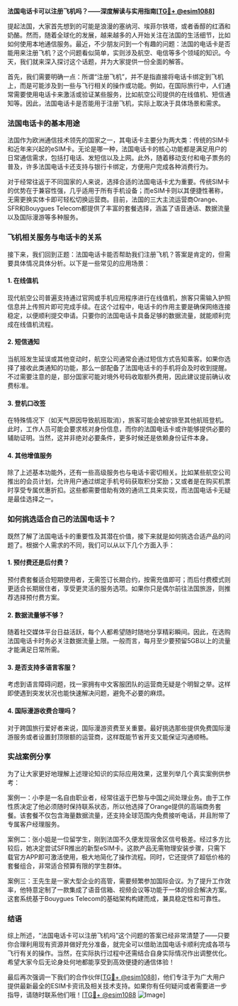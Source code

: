 **法国电话卡可以注册飞机吗？——深度解读与实用指南[[TG💪+ @esim1088](https://t.me/s/esim1088)]**

提起法国，大家首先想到的可能是浪漫的塞纳河、埃菲尔铁塔，或者香醇的红酒和奶酪。然而，随着全球化的发展，越来越多的人开始关注在法国的生活细节，比如如何使用本地通信服务。最近，不少朋友问到一个有趣的问题：法国的电话卡是否能用来注册飞机？这个问题看似简单，实则涉及航空、电信等多个领域的知识。今天，我们就来深入探讨这个话题，并为大家提供一份全面的解答。

首先，我们需要明确一点：所谓“注册飞机”，并不是指直接将电话卡绑定到飞机上，而是可能涉及到一些与飞行相关的操作或功能。例如，在国际旅行中，人们通常需要使用电话卡来激活或验证某些服务，比如航空公司提供的在线值机、短信通知等。因此，法国电话卡是否能用于注册飞机，实际上取决于具体场景和需求。

### 法国电话卡的基本用途

法国作为欧洲通信技术领先的国家之一，其电话卡主要分为两大类：传统的SIM卡和近年来兴起的eSIM卡。无论是哪一种，法国电话卡的核心功能都是满足用户的日常通信需求，包括打电话、发短信以及上网。此外，随着移动支付和电子票务的普及，许多法国电话卡还支持与银行卡绑定，方便用户完成各种消费行为。

对于经常往返于不同国家的人来说，选择合适的法国电话卡尤为重要。传统SIM卡的优势在于兼容性强，几乎适用于所有手机设备；而eSIM卡则以其便捷性著称，无需更换实体卡即可轻松切换运营商。目前，法国的三大主流运营商Orange、SFR和Bouygues Telecom都提供了丰富的套餐选择，涵盖了语音通话、数据流量以及国际漫游等多种服务。

### 飞机相关服务与电话卡的关系

接下来，我们回到正题：法国电话卡能否帮助我们注册飞机？答案是肯定的，但需要具体情况具体分析。以下是一些常见的应用场景：

#### 1. 在线值机
现代航空公司普遍支持通过官网或手机应用程序进行在线值机，旅客只需输入护照信息并上传照片即可完成手续。在这个过程中，电话卡的作用主要是确保网络连接稳定，以便顺利提交申请。只要你的法国电话卡具备足够的数据流量，就能顺利完成在线值机流程。

#### 2. 短信通知
当航班发生延误或其他变动时，航空公司通常会通过短信方式告知乘客。如果你选择了接收此类通知的功能，那么一部配备了法国电话卡的手机将会及时收到提醒。不过需要注意的是，部分国家可能对境外号码收取额外费用，因此建议提前确认收费标准。

#### 3. 登机口改签
在特殊情况下（如天气原因导致航班取消），旅客可能会被安排至其他航班登机。此时，工作人员可能会要求核对身份信息，而你的法国电话卡或许能够提供必要的辅助证明。当然，这并非绝对必要条件，更多时候还是依赖身份证件本身。

#### 4. 其他增值服务
除了上述基本功能外，还有一些高级服务也与电话卡密切相关。比如某些航空公司推出的会员计划，允许用户通过绑定手机号码获取积分奖励；又或者是在购买机票时享受专属优惠折扣。这些都需要借助有效的通讯工具来实现，而法国电话卡无疑是最佳选择之一。

### 如何挑选适合自己的法国电话卡？

既然了解了法国电话卡的重要性及其潜在价值，接下来就是如何挑选合适产品的问题了。根据个人需求的不同，我们可以从以下几个方面入手：

#### 1. 预付费还是后付费？
预付费套餐适合短期使用者，无需签订长期合约，按需充值即可；而后付费模式则更适合长期居住者，享受更灵活的服务选项。如果你只是偶尔前往法国旅游，则推荐选择预付费方案。

#### 2. 数据流量够不够？
随着社交媒体平台日益活跃，每个人都希望随时随地分享精彩瞬间。因此，在选购法国电话卡时务必关注数据流量上限。一般而言，每月至少要预留5GB以上的流量才能满足日常所需。

#### 3. 是否支持多语言客服？
考虑到语言障碍问题，找一家拥有中文客服团队的运营商无疑是个明智之举。这样即使遇到突发状况也能快速解决问题，避免不必要的麻烦。

#### 4. 国际漫游收费合理吗？
对于跨国旅行爱好者来说，国际漫游资费至关重要。最好挑选那些提供免费国际漫游服务或者设置封顶限额的运营商，这样既能节省开支又能保证沟通顺畅。

### 实战案例分享

为了让大家更好地理解上述理论知识的实际应用效果，这里列举几个真实案例供参考：

案例一：小李是一名自由职业者，经常往返于巴黎与中国之间处理业务。由于工作性质决定了他必须随时保持联系状态，所以他选择了Orange提供的高端商务套餐。该套餐不仅包含海量数据流量，还支持全球范围内免费接听电话，并且附带了专属客户经理服务。

案例二：张小姐是一位留学生，刚到法国不久便发现宿舍区信号极差。经过多方比较后，她决定尝试SFR推出的新型eSIM卡。这款产品无需物理安装步骤，只需下载官方APP即可激活使用，极大地简化了操作流程。同时，它还提供了超低价格的套餐组合，非常适合预算有限的学生群体。

案例三：王先生是一家大型企业的高管，需要频繁参加国际会议。为了提升工作效率，他特意定制了一款集成了语音信箱、视频会议等功能于一体的综合解决方案。这套系统基于Bouygues Telecom的基础架构构建而成，兼具稳定性和可靠性。

### 结语

综上所述，“法国电话卡可以注册飞机吗”这个问题的答案已经非常清楚了——只要你合理利用现有资源并做好充分准备，就完全可以借助法国电话卡顺利完成各项与飞行有关的操作。当然，在实际执行过程中还需结合自身实际情况作出调整优化。希望大家今后无论身处何地都能享受到高效便捷的通信体验！

最后再次强调一下我们的合作伙伴[[TG💪+ @esim1088](https://t.me/s/esim1088)]，他们专注于为广大用户提供最新最全的ESIM卡资讯及相关技术支持。如果你有任何疑问或者需要进一步指导，请随时联系他们哦！[[TG💪+ @esim1088](https://t.me/s/esim1088) ![Image](https://i.postimg.cc/4NQfJmqS/Snipaste-2025-05-13-00-14-12.png)]